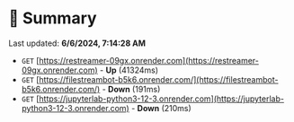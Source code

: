# 📖 Summary
Last updated: **6/6/2024, 7:14:28 AM**

- `GET` [https://restreamer-09gx.onrender.com](https://restreamer-09gx.onrender.com) - **Up** (41324ms)
- `GET` [https://filestreambot-b5k6.onrender.com/](https://filestreambot-b5k6.onrender.com/) - **Down** (191ms)
- `GET` [https://jupyterlab-python3-12-3.onrender.com](https://jupyterlab-python3-12-3.onrender.com) - **Down** (210ms)

